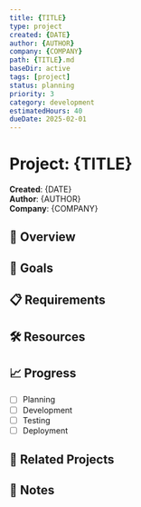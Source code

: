 ```yaml
---
title: {TITLE}
type: project
created: {DATE}
author: {AUTHOR}
company: {COMPANY}
path: {TITLE}.md
baseDir: active
tags: [project]
status: planning
priority: 3
category: development
estimatedHours: 40
dueDate: 2025-02-01
---
```


# Project: {TITLE}

**Created**: {DATE}  
**Author**: {AUTHOR}  
**Company**: {COMPANY}

## 🎯 Overview


## 🚀 Goals


## 📋 Requirements


## 🛠️ Resources


## 📈 Progress

- [ ] Planning
- [ ] Development  
- [ ] Testing
- [ ] Deployment

## 🔗 Related Projects


## 📝 Notes
